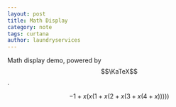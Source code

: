 ```yaml
---
layout: post
title: Math Display
category: note
tags: curtana
author: laundryservices
---
```


Math display demo, powered by $$\KaTeX$$.

$$-1+x ( x \big( 1+ x\Big(2 + x \bigg(3+ x\Bigg(4+x \Bigg) \bigg) \Big) \big) ) $$